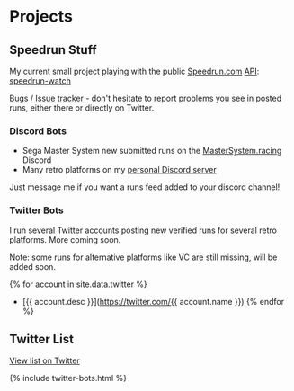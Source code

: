 # Projects
## Speedrun Stuff

My current small project playing with the public [Speedrun.com](https://www.speedrun.com/) [API](https://github.com/speedruncomorg/api): [speedrun-watch](https://github.com/retroph/speedrun-watch)

[Bugs / Issue tracker](https://github.com/retroph/speedrun-watch/issues) - don't hesitate to report problems you see in posted runs, either there or directly on Twitter.

### Discord Bots

- Sega Master System new submitted runs on the [MasterSystem.racing](http://mastersystem.racing/) Discord
- Many retro platforms on my [personal Discord server](https://discord.gg/nrB5Fss)

Just message me if you want a runs feed added to your discord channel!

### Twitter Bots

I run several Twitter accounts posting new verified runs for several retro platforms.
More coming soon.

Note: some runs for alternative platforms like VC are still missing, will be added soon.

{% for account in site.data.twitter %}
- [{{ account.desc }}](https://twitter.com/{{ account.name }})
{% endfor %}

## Twitter List

[View list on Twitter](https://twitter.com/_RPH_/lists/platform-speedruns-bots)

{% include twitter-bots.html %}

